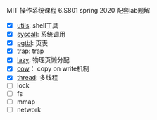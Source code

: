 MIT 操作系统课程 6.S801 spring 2020 配套lab题解

- [x] [utils](https://github.com/ravenxrz/6.S081/tree/util): shell工具
- [x] [syscall](https://github.com/ravenxrz/6.S081/tree/syscall): 系统调用
- [x] [pgtbl](https://github.com/ravenxrz/6.S081/tree/pgtbl): 页表
- [x] [trap](https://github.com/ravenxrz/6.S081/tree/trap): trap
- [x] [lazy](https://github.com/ravenxrz/6.S081/tree/lazy): 物理页懒分配
- [x] [cow](https://github.com/ravenxrz/6.S081/tree/cow)： copy on write机制
- [x] [thread](https://github.com/ravenxrz/6.S081/tree/thread): 多线程
- [ ] lock
- [ ] fs
- [ ] mmap
- [ ] network